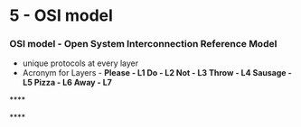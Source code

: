 # 5 - OSI model

### OSI model - Open System Interconnection Reference Model

* unique protocols at every layer
* Acronym for Layers -  **Please - L1  Do - L2  Not - L3  Throw - L4  Sausage - L5  Pizza - L6  Away - L7** 

\*\*\*\*

\*\*\*\*

